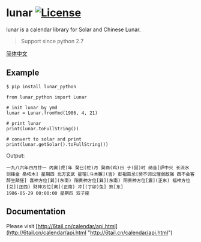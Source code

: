 # lunar [![License](https://img.shields.io/badge/license-MIT-4EB1BA.svg?style=flat-square)](https://github.com/6tail/lunar-python/blob/master/LICENSE)

lunar is a calendar library for Solar and Chinese Lunar.

> Support since python 2.7

[简体中文](https://github.com/6tail/lunar-python/blob/master/README.md)

## Example

    $ pip install lunar_python
     
    from lunar_python import Lunar
     
    # init lunar by ymd
    lunar = Lunar.fromYmd(1986, 4, 21)
     
    # print lunar
    print(lunar.toFullString())
     
    # convert to solar and print
    print(lunar.getSolar().toFullString())

Output:

    一九八六年四月廿一 丙寅(虎)年 癸巳(蛇)月 癸酉(鸡)日 子(鼠)时 纳音[炉中火 长流水 剑锋金 桑柘木] 星期四 北方玄武 星宿[斗木獬](吉) 彭祖百忌[癸不词讼理弱敌强 酉不会客醉坐颠狂] 喜神方位[巽](东南) 阳贵神方位[巽](东南) 阴贵神方位[震](正东) 福神方位[兑](正西) 财神方位[离](正南) 冲[(丁卯)兔] 煞[东]
    1986-05-29 00:00:00 星期四 双子座

## Documentation

Please visit [http://6tail.cn/calendar/api.html](http://6tail.cn/calendar/api.html "http://6tail.cn/calendar/api.html")

